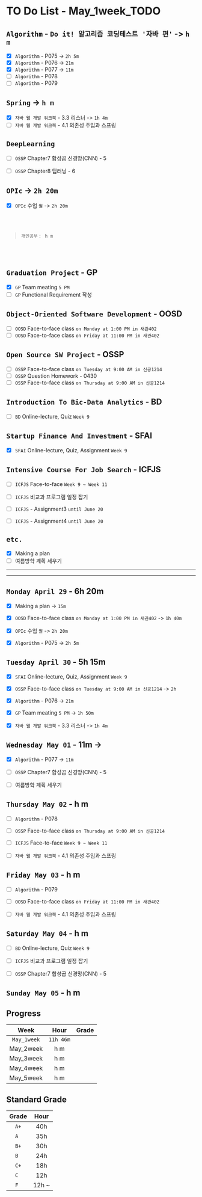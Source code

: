 # TO Do List - May_1week_TODO

## `Algorithm` - `Do it! 알고리즘 코딩테스트 '자바 편'` -> `h m`
- [x] `Algorithm` - P075 -> `2h 5m`
- [x] `Algorithm` - P076 -> `21m`
- [x] `Algorithm` - P077 -> `11m`
- [ ] `Algorithm` - P078
- [ ] `Algorithm` - P079

## `Spring` -> `h m`
- [x] `자바 웹 개발 워크북` - 3.3 리스너 -> `1h 4m`
- [ ] `자바 웹 개발 워크북` - 4.1 의존성 주입과 스프링

## `DeepLearning`
- [ ] `OSSP` Chapter7 합성곱 신경망(CNN) - 5

- [ ] `OSSP` Chapter8 딥러닝 - 6

## `OPIc` -> `2h 20m`
- [x] `OPIc` 수업 `월` -> `2h 20m`

<br><br>

> `개인공부` : ` h m`

<br><br>

<!-- ## `Java`
## `Stock`
## `React` -->


## `Graduation Project` - GP
- [x] `GP` Team meating `5 PM`
- [ ] `GP` Functional Requirement 작성

## `Object-Oriented Software Development` - OOSD
- [ ] `OOSD` Face-to-face class `on Monday at 1:00 PM in 새관402`
- [ ] `OOSD` Face-to-face class `on Friday at 11:00 PM in 새관402`

## `Open Source SW Project` - OSSP
- [ ] `OSSP` Face-to-face class `on Tuesday at 9:00 AM in 신공1214`
- [ ] `OSSP` Question Homework - 0430
- [ ] `OSSP` Face-to-face class `on Thursday at 9:00 AM in 신공1214`

## `Introduction To Bic-Data Analytics` - BD
- [ ] `BD` Online-lecture, Quiz  `Week 9`

## `Startup Finance And Investment` - SFAI
- [x] `SFAI` Online-lecture, Quiz, Assignment `Week 9`

## `Intensive Course For Job Search` - ICFJS
- [ ] `ICFJS` Face-to-face `Week 9 ~ Week 11`
- [ ] `ICFJS` 비교과 프로그램 일정 잡기

- [ ] `ICFJS` - Assignment3 `until June 20`
- [ ] `ICFJS` - Assignment4 `until June 20`

## `etc.`
- [x] Making a plan
- [ ] 여름방학 계획 세우기

---
---

## `Monday April 29` - 6h 20m
- [x] Making a plan -> `15m`
- [x] `OOSD` Face-to-face class `on Monday at 1:00 PM in 새관402` -> `1h 40m`
- [x] `OPIc` 수업 `월` -> `2h 20m`
- [x] `Algorithm` - P075 -> `2h 5m`


## `Tuesday April 30` - 5h 15m
- [x] `SFAI` Online-lecture, Quiz, Assignment `Week 9`
- [x] `OSSP` Face-to-face class `on Tuesday at 9:00 AM in 신공1214` -> `2h`
- [x] `Algorithm` - P076 -> `21m`
- [x] `GP` Team meating `5 PM` -> `1h 50m`
- [x] `자바 웹 개발 워크북` - 3.3 리스너 -> `1h 4m`


## `Wednesday May 01` - 11m -> 
- [x] `Algorithm` - P077 -> `11m`
- [ ] `OSSP` Chapter7 합성곱 신경망(CNN) - 5
- [ ] 여름방학 계획 세우기


## `Thursday May 02` - h m
- [ ] `Algorithm` - P078
- [ ] `OSSP` Face-to-face class `on Thursday at 9:00 AM in 신공1214`
- [ ] `ICFJS` Face-to-face `Week 9 ~ Week 11`
- [ ] `자바 웹 개발 워크북` - 4.1 의존성 주입과 스프링


## `Friday May 03` - h m
- [ ] `Algorithm` - P079
- [ ] `OOSD` Face-to-face class `on Friday at 11:00 PM in 새관402`
- [ ] `자바 웹 개발 워크북` - 4.1 의존성 주입과 스프링


## `Saturday May 04` - h m
- [ ] `BD` Online-lecture, Quiz  `Week 9`
- [ ] `ICFJS` 비교과 프로그램 일정 잡기
- [ ] `OSSP` Chapter7 합성곱 신경망(CNN) - 5


## `Sunday May 05` - h m




## Progress
| Week | Hour | Grade |
|:---:|:---:|:---:|
|`May_1week`|`11h 46m`||
|May_2week|h m||
|May_3week|h m||
|May_4week|h m||
|May_5week|h m||


## Standard Grade
| Grade | Hour |
|:---:|:---:|
|`A+`|40h|
|`A `|35h|
|`B+`|30h|
|`B `|24h|
|`C+`|18h|
|`C `|12h|
|`F `|12h ~|
